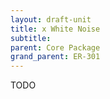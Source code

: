 ```yaml
---
layout: draft-unit
title: x White Noise
subtitle: 
parent: Core Package
grand_parent: ER-301
---
```


TODO
